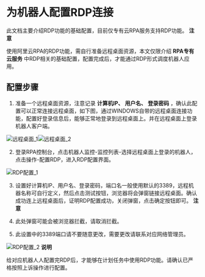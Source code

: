 为机器人配置RDP连接 
================================

此文档主要介绍RDP功能的基础配置，目前仅专有云RPA服务支持RDP功能。
**注意**

使用阿里云RPA的RDP功能，需自行准备远程桌面资源，本文仅限介绍 **RPA专有云服务** 中RDP相关的基础配置，配置完成后，才能通过RDP形式调度机器人应用。

配置步骤 
-------------------------

1. 准备一个远程桌面资源，注意记录 **计算机IP、** **用户名、** **登录密码** ，确认此配置可以正常连接远程桌面，如下图，通过WINDOWS自带的远程桌面连接功能，配置好登录信息后，能够正常地登录到远程桌面上。并在远程桌面上登录机器人客户端。

![远程桌面_1](https://static-aliyun-doc.oss-accelerate.aliyuncs.com/assets/img/zh-CN/6878741261/p275543.png)![远程桌面_2](https://static-aliyun-doc.oss-accelerate.aliyuncs.com/assets/img/zh-CN/6878741261/p275548.png)

2. 登录RPA控制台，点击机器人监控-监控列表-选择远程桌面上登录的机器人，点击操作-配置RDP，进入RDP配置界面。

![RDP配置_1](https://static-aliyun-doc.oss-accelerate.aliyuncs.com/assets/img/zh-CN/6878741261/p275585.png)

3. 设置好计算机IP、用户名、登录密码，端口名一般使用默认的3389，远程机器名称可自行定义，然后点击测试按钮，浏览器将会弹窗链接远程桌面。确认成功连上远程桌面后，证明RDP配置成功，关闭弹窗，点击确定按钮即可。
**注意**



1. 此处弹窗可能会被浏览器拦截，请取消拦截。

2. 此设置中的3389端口请不要随意更改，需要更改请联系对应网络管理员。

![RDP配置_2](https://static-aliyun-doc.oss-accelerate.aliyuncs.com/assets/img/zh-CN/6878741261/p275600.png)
**说明**

给对应机器人人配置完RDP后，才能够在计划任务中使用RDP功能。请确认已严格按照上诉操作进行配置。



